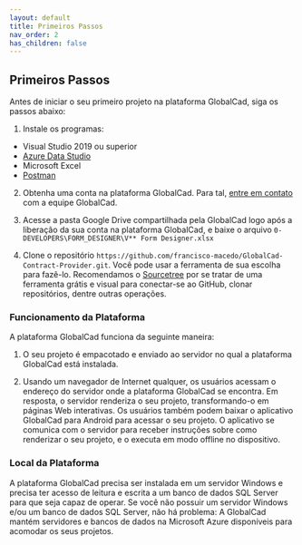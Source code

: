 ```yaml
---
layout: default
title: Primeiros Passos
nav_order: 2
has_children: false
---
```

## Primeiros Passos

Antes de iniciar o seu primeiro projeto na plataforma GlobalCad, siga os passos abaixo:

1. Instale os programas:

- Visual Studio 2019 ou superior
- [Azure Data Studio](https://docs.microsoft.com/pt-br/sql/azure-data-studio/download-azure-data-studio?view=sql-server-ver15)
- Microsoft Excel
- [Postman](https://www.postman.com/)

2. Obtenha uma conta na plataforma GlobalCad. Para tal, [entre em contato](https://www.globalcad.com.br/contato) com a equipe GlobalCad.

3. Acesse a pasta Google Drive compartilhada pela GlobalCad logo após a liberação da sua conta na plataforma GlobalCad, e baixe o arquivo `0- DEVELOPERS\FORM_DESIGNER\V** Form Designer.xlsx`

4. Clone o repositório `https://github.com/francisco-macedo/GlobalCad-Contract-Provider.git`. Você pode usar a ferramenta de sua escolha para fazê-lo. Recomendamos o [Sourcetree](https://www.sourcetreeapp.com/) por se tratar de uma ferramenta grátis e visual para conectar-se ao GitHub, clonar repositórios, dentre outras operações.

### Funcionamento da Plataforma

A plataforma GlobalCad funciona da seguinte maneira:

1. O seu projeto é empacotado e enviado ao servidor no qual a plataforma GlobalCad está instalada.

2. Usando um navegador de Internet qualquer, os usuários acessam o endereço do servidor onde a plataforma GlobalCad se encontra. Em resposta, o servidor renderiza o seu projeto, transformando-o em páginas Web interativas. Os usuários também podem baixar o aplicativo GlobalCad para Android para acessar o seu projeto. O aplicativo se comunica com o servidor para receber instruções sobre como renderizar o seu projeto, e o executa em modo offline no dispositivo.

### Local da Plataforma

A plataforma GlobalCad precisa ser instalada em um servidor Windows e precisa ter acesso de leitura e escrita a um banco de dados SQL Server para que seja capaz de operar. Se você não possuir um servidor Windows e/ou um banco de dados SQL Server, não há problema: A GlobalCad mantém servidores e bancos de dados na Microsoft Azure disponíveis para acomodar os seus projetos.
